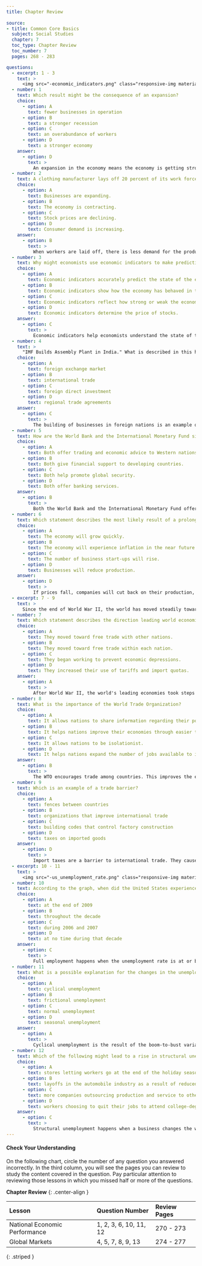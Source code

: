 ```yaml
---
title: Chapter Review
  
source:
- title: Common Core Basics
  subject: Social Studies
  chapter: 7
  toc_type: Chapter Review
  toc_number: 7
  pages: 268 - 283

questions:
  - excerpt: 1 - 3
    text: >
      <img src="-economic_indicators.png" class="responsive-img materialboxed" />
  - number: 1
    text: Which result might be the consequence of an expansion?
    choice:
      - option: A
        text: fewer businesses in operation
      - option: B
        text: a stronger recession
      - option: C
        text: an overabundance of workers
      - option: D
        text: a stronger economy
    answer:
      - option: D
        text: >
          An expansion in the economy means the economy is getting stronger.
  - number: 2
    text: A clothing manufacturer lays off 20 percent of its work force. What does this indicator signal?
    choice:
      - option: A
        text: Businesses are expanding.
      - option: B
        text: The economy is contracting.
      - option: C
        text: Stock prices are declining.
      - option: D
        text: Consumer demand is increasing.
    answer:
      - option: B
        text: >
          When workers are laid off, there is less demand for the product and less spending in the economy. This is a contraction.
  - number: 3
    text: Why might economists use economic indicators to make predictions?
    choice:
      - option: A
        text: Economic indicators accurately predict the state of the economy in future years.
      - option: B
        text: Economic indicators show how the economy has behaved in the past.
      - option: C
        text: Economic indicators reflect how strong or weak the economy is.
      - option: D
        text: Economic indicators determine the price of stocks.
    answer:
      - option: C
        text: >
          Economic indicators help economists understand the state of the economy.
  - number: 4
    text: >
      "IMF Builds Assembly Plant in India." What is described in this headline?
    choice:
      - option: A
        text: foreign exchange market
      - option: B
        text: international trade
      - option: C
        text: foreign direct investment
      - option: D
        text: regional trade agreements
    answer:
      - option: C
        text: >
          The building of businesses in foreign nations is an example of foreign direct investment.
  - number: 5
    text: How are the World Bank and the International Monetary Fund similar?
    choice:
      - option: A
        text: Both offer trading and economic advice to Western nations.
      - option: B
        text: Both give financial support to developing countries.
      - option: C
        text: Both help promote global security.
      - option: D
        text: Both offer banking services.
    answer:
      - option: B
        text: >
          Both the World Bank and the International Monetary Fund offer loans and other financial support to developing countries.
  - number: 6
    text: Which statement describes the most likely result of a prolonged drop in prices of consumer goods?
    choice:
      - option: A
        text: The economy will grow quickly.
      - option: B
        text: The economy will experience inflation in the near future.
      - option: C
        text: The number of business start-ups will rise.
      - option: D
        text: Businesses will reduce production.
    answer:
      - option: D
        text: >
          If prices fall, companies will cut back on their production, which will result in the layoff of workers.
  - excerpt: 7 - 9
    text: >
      Since the end of World War II, the world has moved steadily toward free trade. Free trade opposes the use of trade barriers, such as tariffs and import quotas. In 1947, the General Agreement on Tariffs and Trade (GATT) brought leading economies together to begin reducing tariffs on goods traded between nations. Since this time, GATT and its successor organization, the·World Trade Organization (WTO), have led the move toward free trade in the global economy.
  - number: 7
    text: Which statement describes the direction leading world economies took after World War 11?
    choice:
      - option: A
        text: They moved toward free trade with other nations.
      - option: B
        text: They moved toward free trade within each nation.
      - option: C
        text: They began working to prevent economic depressions.
      - option: D
        text: They increased their use of tariffs and import quotas.
    answer:
      - option: A
        text: >
          After World War II, the world's leading economies took steps toward free trade. They wanted to increase their markets.
  - number: 8
    text: What is the importance of the World Trade Organization?
    choice:
      - option: A
        text: It allows nations to share information regarding their political structures.
      - option: B
        text: It helps nations improve their economies through easier trade.
      - option: C
        text: It allows nations to be isolationist.
      - option: D
        text: It helps nations expand the number of jobs available to its citizens.
    answer:
      - option: B
        text: >
          The WTO encourages trade among countries. This improves the economies of all countries.
  - number: 9
    text: Which is an example of a trade barrier?
    choice:
      - option: A
        text: fences between countries
      - option: B
        text: organizations that improve international trade
      - option: C
        text: building codes that control factory construction
      - option: D
        text: taxes on imported goods
    answer:
      - option: D
        text: >
          Import taxes are a barrier to international trade. They cause prices to rise, which means fewer goods are sold.
  - excerpt: 10 - 11
    text: >
      <img src="-us_unemployment_rate.png" class="responsive-img materialboxed" />
  - number: 10
    text: According to the graph, when did the United States experience full employment?
    choice:
      - option: A
        text: at the end of 2009
      - option: B
        text: throughout the decade
      - option: C
        text: during 2006 and 2007
      - option: D
        text: at no time during that decade
    answer:
      - option: C
        text: >
          Full employment happens when the unemployment rate is at or below 5%. This occurred in 2006 and 2007.
  - number: 11
    text: What is a possible explanation for the changes in the unemployment rate after January 2008?
    choice:
      - option: A
        text: cyclical unemployment
      - option: B
        text: frictional unemployment
      - option: C
        text: normal unemployment
      - option: D
        text: seasonal unemployment
    answer:
      - option: A
        text: >
          Cyclical unemployment is the result of the boom-to-bust variations in the nation's business cycle. Because the graph shows the unemployment rate rising drastically in a short time, this explanation makes the most sense.
  - number: 12
    text: Which of the following might lead to a rise in structural unemployment?
    choice:
      - option: A
        text: stores letting workers go at the end of the holiday season
      - option: B
        text: layoffs in the automobile industry as a result of reduced demand
      - option: C
        text: more companies outsourcing production and service to other countries
      - option: D
        text: workers choosing to quit their jobs to attend college-degree programs
    answer:
      - option: C
        text: >
          Structural unemployment happens when a business changes the way it is organized. This occurs, for example, when jobs are outsourced to other countries. Choice A describes seasonal unemployment. Choice B describes cyclical unemployment. Choice D describes frictional unemployment.
---
```

#### Check Your Understanding

On the following chart, circle the number of any question you answered incorrectly. In the third column, you will see the pages you can review to study the content covered in the question. Pay particular attention to reviewing those lessons in which you missed half or more of the questions.

**Chapter Review**
{: .center-align  }

| Lesson | Question Number | Review Pages |
|:-|:-|:-|
| National Economic Performance | 1, 2, 3, 6, 10, 11, 12 | 270 - 273 |
| Global Markets | 4, 5, 7, 8, 9, 13 | 274 - 277 |
{: .striped }